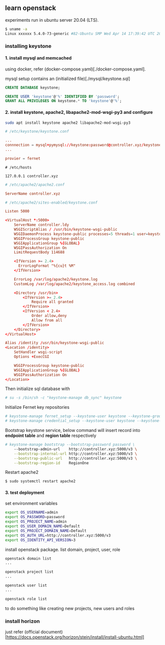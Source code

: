 ## learn openstack


experiments run in ubuntu server 20.04 (LTS).
```bash
$ uname -a
Linux xxxxxx 5.4.0-73-generic #82-Ubuntu SMP Wed Apr 14 17:39:42 UTC 2021 x86_64 x86_64 x86_64 GNU/Linux
```


### installing keystone

#### 1. install mysql and memcached

using docker, refer (docker-compose.yaml)[./docker-compose.yaml].

mysql setup contains an (initialized file)[./mysql/keystone.sql]
```sql
CREATE DATABASE keystone;

CREATE USER 'keystone'@'%' IDENTIFIED BY 'password';
GRANT ALL PRIVILEGES ON keystone.* TO 'keystone'@'%';
```


#### 2. install keystone, apache2, libapache2-mod-wsgi-py3 and configure

```bash
sudo apt install keystone apache2 libapache2-mod-wsgi-py3
```

```conf
# /etc/keystone/keystone.conf

...
connnection = mysql+pymysql://keystone:password@controller.xyz/keystone
...

provier = fernet
```

```hosts
# /etc/hosts

127.0.0.1 controller.xyz
```

```conf
# /etc/apache2/apache2.conf

ServerName controller.xyz
```

```conf
# /etc/apache2/sites-enabled/keystone.conf

Listen 5000

<VirtualHost *:5000>
    ServerName controller.ldy
    WSGIScriptAlias / /usr/bin/keystone-wsgi-public
    WSGIDaemonProcess keystone-public processes=5 threads=1 user=keystone group=keystone display-name=%{GROUP}
    WSGIProcessGroup keystone-public
    WSGIApplicationGroup %{GLOBAL}
    WSGIPassAuthorization On
    LimitRequestBody 114688

    <IfVersion >= 2.4>
      ErrorLogFormat "%{cu}t %M"
    </IfVersion>

    ErrorLog /var/log/apache2/keystone.log
    CustomLog /var/log/apache2/keystone_access.log combined

    <Directory /usr/bin>
        <IfVersion >= 2.4>
            Require all granted
        </IfVersion>
        <IfVersion < 2.4>
            Order allow,deny
            Allow from all
        </IfVersion>
    </Directory>
</VirtualHost>

Alias /identity /usr/bin/keystone-wsgi-public
<Location /identity>
    SetHandler wsgi-script
    Options +ExecCGI

    WSGIProcessGroup keystone-public
    WSGIApplicationGroup %{GLOBAL}
    WSGIPassAuthorization On
</Location>
```

Then initialize sql database with
```bash
# su -s /bin/sh -c "keystone-manage db_sync" keystone
```

Initialize Fernet key repositories
```bash
# keystone-manage fernet_setup --keystone-user keystone --keystone-group keystone
# keystone-manage credential_setup --keystone-user keystone --keystone-group keystone
```

Bootstrap keystone service, below command will insert record into **endpoint table** and **region table** respectively
```bash
# keystone-manage bootstrap --bootstrap-password password \
    --bootstrap-admin-url    http://controller.xyz:5000/v3 \
    --bootstrap-internal-url http://controller.xyz:5000/v3 \
    --bootstrap-public-url   http://controller.xyz:5000/v3 \
    --bootstrap-region-id    RegionOne
```

Restart apache2
```bash
$ sudo systemctl restart apache2
```

#### 3. test deployment

set environment variables
```bash
export OS_USERNAME=admin
export OS_PASSWORD=password
export OS_PROJECT_NAME=admin
export OS_USER_DOMAIN_NAME=Default
export OS_PROJECT_DOMAIN_NAME=Default
export OS_AUTH_URL=http://controller.xyz:5000/v3
export OS_IDENTITY_API_VERSION=3
```

install openstack package.
list domain, project, user, role
```bash
openstack domain list
...

openstack project list
...

openstack user list
...

openstack role list
```

to do something like creating new projects, new users and roles


### install horizon

just refer (official document)[https://docs.openstack.org/horizon/stein/install/install-ubuntu.html]

